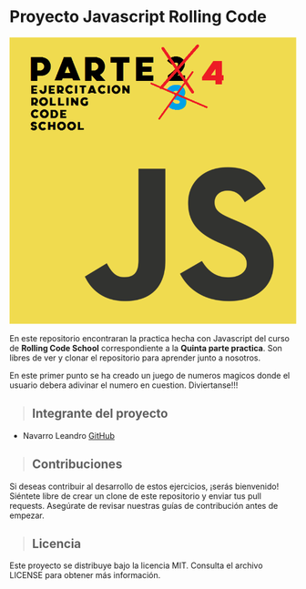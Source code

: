 # Proyecto **Javascript** Rolling Code 

![Javascript](./img/JavaScript-logo.png)

En este repositorio encontraran la practica hecha con Javascript del curso de **Rolling Code School** correspondiente a la **Quinta parte practica**. Son libres de ver y clonar el repositorio para aprender junto a nosotros.

En este primer punto se ha creado un juego de numeros magicos donde el usuario debera adivinar el numero en cuestion. Diviertanse!!!

>## Integrante del proyecto
- Navarro Leandro [GitHub](https://github.com/NavarroLeandro)

>## Contribuciones
Si deseas contribuir al desarrollo de estos ejercicios, ¡serás bienvenido! Siéntete libre de crear un clone de este repositorio y enviar tus pull requests. Asegúrate de revisar nuestras guías de contribución antes de empezar.

>## Licencia
Este proyecto se distribuye bajo la licencia MIT. Consulta el archivo LICENSE para obtener más información.